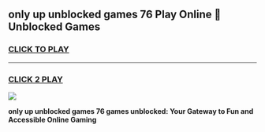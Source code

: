 
## only up unblocked games 76 Play Online 👋 Unblocked Games
<h3>
<a href="https://premium.freeplayer.one?title=only_up_unblocked_games_76&ref=19F">CLICK TO PLAY</a></h3>
<hr>

<h3>
<a href="https://premium.freeplayer.one?title=only_up_unblocked_games_76&ref=19F">CLICK 2 PLAY</a>
  
</h3>

<a href="https://premium.freeplayer.one?title=only_up_unblocked_games_76&ref=19F"><img src="https://clearcache.store/games.png"></a>


**only up unblocked games 76 games unblocked: Your Gateway to Fun and Accessible Online Gaming**

